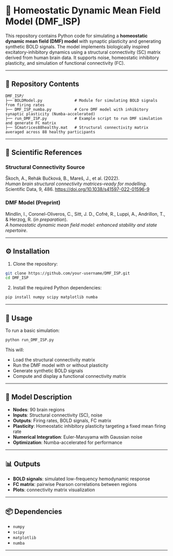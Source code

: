 
# 🧠 Homeostatic Dynamic Mean Field Model (DMF_ISP)

This repository contains Python code for simulating a **homeostatic dynamic mean field (DMF) model** with synaptic plasticity and generating synthetic BOLD signals. The model implements biologically inspired excitatory-inhibitory dynamics using a structural connectivity (SC) matrix derived from human brain data. It supports noise, homeostatic inhibitory plasticity, and simulation of functional connectivity (FC).

---

## 📂 Repository Contents

```
DMF_ISP/
├── BOLDModel.py              # Module for simulating BOLD signals from firing rates
├── DMF_ISP_numba.py          # Core DMF model with inhibitory synaptic plasticity (Numba-accelerated)
├── run_DMF_ISP.py            # Example script to run DMF simulation and generate FC matrix
├── SCmatrices88healthy.mat   # Structural connectivity matrix averaged across 88 healthy participants
```

---

## 🧬 Scientific References

### Structural Connectivity Source

Škoch, A., Rehák Bučková, B., Mareš, J., et al. (2022).  
*Human brain structural connectivity matrices–ready for modelling*.  
Scientific Data, 9, 486. https://doi.org/10.1038/s41597-022-01596-9

### DMF Model (Preprint)

Mindlin, I., Coronel-Oliveros, C., Sitt, J. D., Cofré, R., Luppi, A., Andrillon, T., & Herzog, R. (*in preparation*).  
*A homeostatic dynamic mean field model: enhanced stability and state repertoire*.

---

## ⚙️ Installation

1. Clone the repository:

```bash
git clone https://github.com/your-username/DMF_ISP.git
cd DMF_ISP
```

2. Install the required Python dependencies:

```bash
pip install numpy scipy matplotlib numba
```

---

## 🚀 Usage

To run a basic simulation:

```bash
python run_DMF_ISP.py
```

This will:

- Load the structural connectivity matrix
- Run the DMF model with or without plasticity
- Generate synthetic BOLD signals
- Compute and display a functional connectivity matrix

---

## 🧠 Model Description

- **Nodes**: 90 brain regions
- **Inputs**: Structural connectivity (SC), noise
- **Outputs**: Firing rates, BOLD signals, FC matrix
- **Plasticity**: Homeostatic inhibitory plasticity targeting a fixed mean firing rate
- **Numerical Integration**: Euler-Maruyama with Gaussian noise
- **Optimization**: Numba-accelerated for performance

---

## 📊 Outputs

- **BOLD signals**: simulated low-frequency hemodynamic response
- **FC matrix**: pairwise Pearson correlations between regions
- **Plots**: connectivity matrix visualization

---

## 📦 Dependencies

- `numpy`
- `scipy`
- `matplotlib`
- `numba`

---


